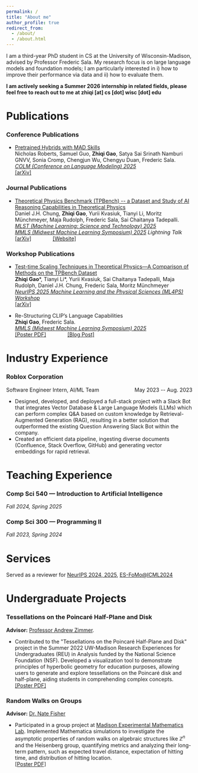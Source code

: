```yaml
---
permalink: /
title: "About me"
author_profile: true
redirect_from: 
  - /about/
  - /about.html
---
```


I am a third-year PhD student in CS at the University of Wisconsin-Madison, advised by Professor Frederic Sala. My research focus is on large language models and foundation models; I am particularly interested in i) how to improve their performance via data and ii) how to evaluate them. 

**I am actively seeking a Summer 2026 internship in related fields, please feel free to reach out to me at zhiqi [at] cs [dot] wisc [dot] edu**


# Publications

### Conference Publications
- [Pretrained Hybrids with MAD Skills](https://arxiv.org/abs/2406.00894)  
 Nicholas Roberts, Samuel Guo, **Zhiqi Gao**, Satya Sai Srinath Namburi GNVV, Sonia Cromp, Chengjun Wu, Chengyu Duan, Frederic Sala.  
*[COLM (Conference on Language Modeling) 2025](https://colmweb.org/)*   
[[arXiv]](https://arxiv.org/pdf/2406.00894)


### Journal Publications
- [Theoretical Physics Benchmark (TPBench) -- a Dataset and Study of AI Reasoning Capabilities in Theoretical Physics](https://arxiv.org/abs/2502.15815)  
 Daniel J.H. Chung, **Zhiqi Gao**, Yurii Kvasiuk, Tianyi Li, Moritz Münchmeyer, Maja Rudolph, Frederic Sala, Sai Chaitanya Tadepalli.  
*[MLST (Machine Learning: Science and Technology) 2025](https://iopscience.iop.org/journal/2632-2153)*  
*[MMLS (Midwest Machine Learning Symposium) 2025](https://midwest-ml.org/2025/) Lightning Talk*  
[[arXiv]](https://arxiv.org/abs/2502.15815) <span style="display:inline-block; width:50px;"></span>  [[Website]](https://tpbench.org/)

### Workshop Publications
- [Test-time Scaling Techniques in Theoretical Physics—A Comparison of Methods on the TPBench Dataset](https://arxiv.org/abs/2506.20729)  
**Zhiqi Gao***, Tianyi Li*, Yurii Kvasiuk, Sai Chaitanya Tadepalli, Maja Rudolph, Daniel J.H. Chung, Frederic Sala, Moritz Münchmeyer  
*[NeurIPS 2025 Machine Learning and the Physical Sciences (ML4PS) Workshop](https://ml4physicalsciences.github.io/2025/)*  
[[arXiv]](https://arxiv.org/abs/2506.20729) <span style="display:inline-block; width:50px;"></span>  


- Re-Structuring CLIP’s Language Capabilities  
**Zhiqi Gao**, Frederic Sala.  
*[MMLS (Midwest Machine Learning Symposium) 2025](https://midwest-ml.org/2025/)*  
[[Poster PDF]](http://zhiqigao2001.github.io/files/CLIP_Lexical_Poster.pdf) <span style="display:inline-block; width:50px;"></span> [[Blog Post]](https://sprocketlab.github.io/posts/2025/05/clip-lexical/)

<!-- ### Preprints -->


# Industry Experience

### Roblox Corporation
<p style="display: flex; justify-content: space-between; align-items: center;">
  <span>Software Engineer Intern, AI/ML Team</span>
  <span>May 2023 -- Aug. 2023</span>
</p>


- Designed, developed, and deployed a full-stack project with a Slack Bot that integrates Vector Database & Large Language Models (LLMs) which can perform complex Q&A based on custom knowledge by Retrieval-Augmented Generation (RAG), resulting in a better solution that outperformed the existing Question Answering Slack Bot within the company.
- Created an efficient data pipeline, ingesting diverse documents (Confluence, Stack Overflow, GitHub) and generating vector embeddings for rapid retrieval.


# Teaching Experience

### Comp Sci 540 — Introduction to Artificial Intelligence
*Fall 2024, Spring 2025*
### Comp Sci 300 — Programming II
*Fall 2023, Spring 2024*


# Services

Served as a reviewer for [NeurIPS 2024, 2025](https://neurips.cc/), [ES-FoMo@ICML2024](https://es-fomo.com/)

# Undergraduate Projects

### Tessellations on the Poincaré Half-Plane and Disk 
**Advisor:** [Professor Andrew Zimmer](https://people.math.wisc.edu/~amzimmer2/).  
- Contributed to the "Tessellations on the Poincaré Half-Plane and Disk" project in the Summer 2022 UW-Madison Research Experiences for Undergraduates (REU) in Analysis funded by the National Science Foundation (NSF). Developed a visualization tool to demonstrate principles of hyperbolic geometry for education purposes, allowing users to generate and explore tessellations on the Poincaré disk and half-plane, aiding students in comprehending complex concepts.  
[[Poster PDF]](http://zhiqigao2001.github.io/files/REU_poster.pdf)

### Random Walks on Groups
**Advisor:** [Dr. Nate Fisher](https://sites.google.com/view/natefishermath)  
- Participated in a group project at [Madison Experimental Mathematics Lab](https://mxm.math.wisc.edu/past-semesters/sp22/). Implemented Mathematica simulations to investigate the asymptotic properties of random walks on algebraic structures like $\mathbb{Z}^n$ and the Heisenberg group, quantifying metrics and analyzing their long-term pattern, such as expected travel distance, expectation of hitting time, and distribution of hitting location.  
[[Poster PDF]](http://zhiqigao2001.github.io/files/MXM_Spring_2022_Poster.pdf)
